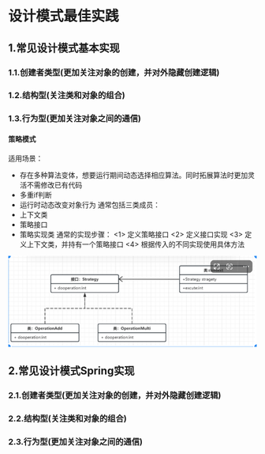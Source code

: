 # 设计模式最佳实践

## 1.常见设计模式基本实现
### 1.1.创建者类型(更加关注对象的创建，并对外隐藏创建逻辑)

### 1.2.结构型(关注类和对象的组合)

### 1.3.行为型(更加关注对象之间的通信)
#### 策略模式
适用场景：
- 存在多种算法变体，想要运行期间动态选择相应算法。同时拓展算法时更加灵活不需修改已有代码
- 多重if判断
- 运行时动态改变对象行为
通常包括三类成员：
- 上下文类
- 策略接口
- 策略实现类
通常的实现步骤：
<1> 定义策略接口
<2> 定义接口实现
<3> 定义上下文类，并持有一个策略接口
<4> 根据传入的不同实现使用具体方法

![strageImage](../strageImage.png)

## 2.常见设计模式Spring实现
### 2.1.创建者类型(更加关注对象的创建，并对外隐藏创建逻辑)

### 2.2.结构型(关注类和对象的组合)

### 2.3.行为型(更加关注对象之间的通信)

##

